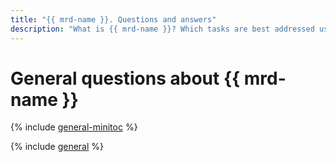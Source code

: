 ```yaml
---
title: "{{ mrd-name }}. Questions and answers"
description: "What is {{ mrd-name }}? Which tasks are best addressed using {{ mrd-name }}, and which using VMs with databases? What part of database management and maintenance is {{ mrd-name }} responsible for? Find the answers to these and other questions in this article."
---
```


# General questions about {{ mrd-name }}

{% include [general-minitoc](../../_qa/managed-redis/minitoc/general.md) %}

{% include [general](../../_qa/managed-redis/general.md) %}

